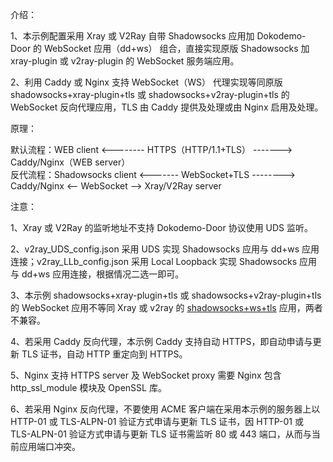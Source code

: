 介绍：

1、本示例配置采用 Xray 或 V2Ray 自带 Shadowsocks 应用加 Dokodemo-Door 的 WebSocket 应用（dd+ws） 组合，直接实现原版 Shadowsocks 加 xray-plugin 或 v2ray-plugin 的 WebSocket 服务端应用。

2、利用 Caddy 或 Nginx 支持 WebSocket（WS） 代理实现等同原版 shadowsocks+xray-plugin+tls 或 shadowsocks+v2ray-plugin+tls 的 WebSocket 反向代理应用，TLS 由 Caddy 提供及处理或由 Nginx 启用及处理。

原理：

默认流程：WEB client <-------- HTTPS（HTTP/1.1+TLS） -------> Caddy/Nginx（WEB server）  
反代流程：Shadowsocks client <------- WebSocket+TLS --------> Caddy/Nginx <-- WebSocket --> Xray/V2Ray server

注意：

1、Xray 或 V2Ray 的监听地址不支持 Dokodemo-Door 协议使用 UDS 监听。

2、v2ray_UDS_config.json 采用 UDS 实现 Shadowsocks 应用与 dd+ws 应用连接；v2ray_LLb_config.json 采用 Local Loopback 实现 Shadowsocks 应用与 dd+ws 应用连接，根据情况二选一即可。

3、本示例 shadowsocks+xray-plugin+tls 或 shadowsocks+v2ray-plugin+tls 的 WebSocket 应用不等同 Xray 或 v2ray 的 [shadowsocks+ws+tls](https://github.com/lxhao61/integrated-examples/tree/main/v2ray(SS%2BWS)%2Bcaddy%5Cnginx) 应用，两者不兼容。

4、若采用 Caddy 反向代理，本示例 Caddy 支持自动 HTTPS，即自动申请与更新 TLS 证书，自动 HTTP 重定向到 HTTPS。

5、Nginx 支持 HTTPS server 及 WebSocket proxy 需要 Nginx 包含 http_ssl_module 模块及 OpenSSL 库。

6、若采用 Nginx 反向代理，不要使用 ACME 客户端在采用本示例的服务器上以 HTTP-01 或 TLS-ALPN-01 验证方式申请与更新 TLS 证书，因 HTTP-01 或 TLS-ALPN-01 验证方式申请与更新 TLS 证书需监听 80 或 443 端口，从而与当前应用端口冲突。
